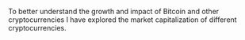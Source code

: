 To better understand the growth and impact of Bitcoin and other cryptocurrencies I have explored the market capitalization of different cryptocurrencies.
